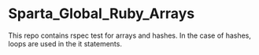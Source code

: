# Sparta_Global_Ruby_Arrays

This repo contains rspec test for arrays and hashes. In the case of hashes, loops are used in the it statements.
